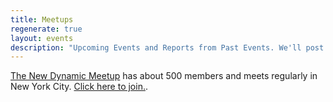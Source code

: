 ```yaml
---
title: Meetups
regenerate: true
layout: events
description: "Upcoming Events and Reports from Past Events. We'll post video and slides as we get them."
---
```

[The New Dynamic Meetup](http://www.meetup.com/the-new-dynamic/) has about 500 members and meets regularly in New York City. [Click here to join.](https://www.meetup.com/The-New-Dynamic/join/).
